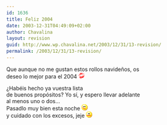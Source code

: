 ```yaml
---
id: 1636
title: Feliz 2004
date: 2003-12-31T04:49:09+02:00
author: Chavalina
layout: revision
guid: http://www.wp.chavalina.net/2003/12/31/13-revision/
permalink: /2003/12/31/13-revision/
---
```

<p align="left">
  Que aunque no me gustan estos rollos navideños, os<br /> deseo lo mejor para el 2004 <img src="/imagenes/emoticonos/beso.gif" alt="emo" />
</p>

<p align="left">
  ¿Habéis hecho ya vuestra <span title="lista de buenos propósitos que no se piensa cumplir" class="anotacion">lista<br /> de buenos propósitos</span>? Yo sí, y espero llevar adelante<br /> al menos uno o dos…<br /> Pasadlo muy bien esta noche <img src="/imagenes/emoticonos/guino.gif" alt="emo" /><br /> y cuidado con los excesos, jeje <img src="/imagenes/emoticonos/asqueado.gif" alt="emo" />
</p>
